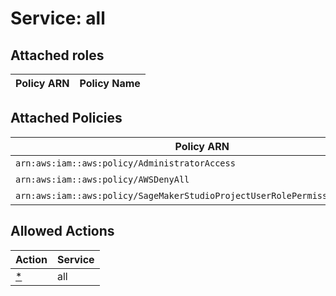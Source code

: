 # Service: all

## Attached roles

| Policy ARN | Policy Name |
|------------|-------------|
## Attached Policies

| Policy ARN | Policy Name |
|------------|-------------|
| `arn:aws:iam::aws:policy/AdministratorAccess` | [AdministratorAccess](../policies.md#administratoraccess) |
| `arn:aws:iam::aws:policy/AWSDenyAll` | [AWSDenyAll](../policies.md#awsdenyall) |
| `arn:aws:iam::aws:policy/SageMakerStudioProjectUserRolePermissionsBoundary` | [SageMakerStudioProjectUserRolePermissionsBoundary](../policies.md#sagemakerstudioprojectuserrolepermissionsboundary) |

## Allowed Actions

| Action | Service |
|--------|---------|
| [*](../actions.md#all) | all |